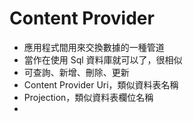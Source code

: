 # Content Provider

* 應用程式間用來交換數據的一種管道
* 當作在使用 Sql 資料庫就可以了，很相似
* 可查詢、新增、刪除、更新
* Content Provider Uri，類似資料表名稱
* Projection，類似資料表欄位名稱
* 